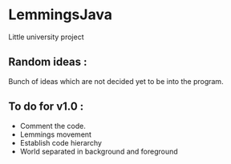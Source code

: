 # LemmingsJava
Little university project

## Random ideas :
Bunch of ideas which are not decided yet to be into the program.

## To do for v1.0 :

* Comment the code.
* Lemmings movement
* Establish code hierarchy
* World separated in background and foreground
